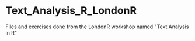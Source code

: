 # Text_Analysis_R_LondonR
Files and exercises done from the LondonR workshop named "Text Analysis in R"
